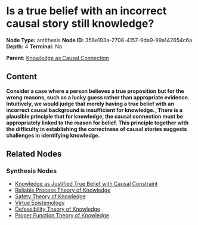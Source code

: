 # Is a true belief with an incorrect causal story still knowledge?

**Node Type:** antithesis
**Node ID:** 358e193a-2708-4157-9da9-99a142654c6a
**Depth:** 4
**Terminal:** No

**Parent:** [Knowledge as Causal Connection](knowledge-as-causal-connection-synthesis-f338963b-aeea-4f1c-970e-0b8c1c502b00.md)

## Content

**Consider a case where a person believes a true proposition but for the wrong reasons, such as a lucky guess rather than appropriate evidence. Intuitively, we would judge that merely having a true belief with an incorrect causal background is insufficient for knowledge.**, **There is a plausible principle that for knowledge, the causal connection must be appropriately linked to the reason for belief. This principle together with the difficulty in establishing the correctness of causal stories suggests challenges in identifying knowledge.**

## Related Nodes

### Synthesis Nodes

- [Knowledge as Justified True Belief with Causal Constraint](knowledge-as-justified-true-belief-with-causal-constraint-synthesis-3085d551-5251-4245-a4da-31fe59150f85.md)
- [Reliable Process Theory of Knowledge](reliable-process-theory-of-knowledge-synthesis-f2a902e1-1c1a-4b8f-8bca-b8dccdb4eba4.md)
- [Safety Theory of Knowledge](safety-theory-of-knowledge-synthesis-73410f6c-72cf-41f4-a8b6-4a2e4e7d6624.md)
- [Virtue Epistemology](virtue-epistemology-synthesis-475a199f-1dfc-4980-88fc-fea3c3902c16.md)
- [Defeasibility Theory of Knowledge](defeasibility-theory-of-knowledge-synthesis-f27a12e5-e2ca-4083-9fc3-159492980a05.md)
- [Proper Function Theory of Knowledge](proper-function-theory-of-knowledge-synthesis-dc7b3ee4-276f-455d-9fc8-c8a004b9e9e5.md)
